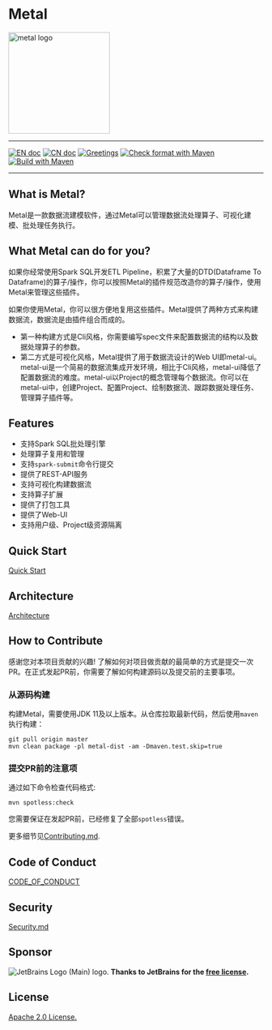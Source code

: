 # Metal

<img src="/metal-ui/public/images/metal_brand.svg" alt="metal logo" height="200px" align="center" />

---

[![EN doc](https://img.shields.io/badge/document-English-blue.svg)](README.md) [![CN doc](https://img.shields.io/badge/document-Chinese-yellow.svg)](README_cn.md)
[![Greetings](https://github.com/CheneyYin/metal/actions/workflows/greetings.yml/badge.svg)](https://github.com/CheneyYin/metal/actions/workflows/greetings.yml)
[![Check format with Maven](https://github.com/CheneyYin/metal/actions/workflows/check_format.yml/badge.svg)](https://github.com/CheneyYin/metal/actions/workflows/check_format.yml)
[![Build with Maven](https://github.com/CheneyYin/metal/actions/workflows/maven_build.yml/badge.svg)](https://github.com/CheneyYin/metal/actions/workflows/maven_build.yml)

---
## What is Metal?

Metal是一款数据流建模软件，通过Metal可以管理数据流处理算子、可视化建模、批处理任务执行。


## What Metal can do for you?

如果你经常使用Spark SQL开发ETL Pipeline，积累了大量的DTD(Dataframe To Dataframe)的算子/操作，你可以按照Metal的插件规范改造你的算子/操作，使用Metal来管理这些插件。

如果你使用Metal，你可以很方便地复用这些插件。Metal提供了两种方式来构建数据流，数据流是由插件组合而成的。

- 第一种构建方式是Cli风格，你需要编写spec文件来配置数据流的结构以及数据处理算子的参数。
- 第二方式是可视化风格，Metal提供了用于数据流设计的Web UI即metal-ui。metal-ui是一个简易的数据流集成开发环境，相比于Cli风格，metal-ui降低了配置数据流的难度。metal-ui以Project的概念管理每个数据流。你可以在metal-ui中，创建Project、配置Project、绘制数据流、跟踪数据处理任务、管理算子插件等。

## Features
- 支持Spark SQL批处理引擎
- 处理算子复用和管理
- 支持`spark-submit`命令行提交
- 提供了REST-API服务
- 支持可视化构建数据流
- 支持算子扩展
- 提供了打包工具
- 提供了Web-UI
- 支持用户级、Project级资源隔离

## Quick Start
[Quick Start](/doc/Quick_Start_cn.md)

## Architecture
[Architecture](/doc/Architecture_cn.md)

## How to Contribute

感谢您对本项目贡献的兴趣! 了解如何对项目做贡献的最简单的方式是提交一次PR。在正式发起PR前，你需要了解如何构建源码以及提交前的主要事项。

### 从源码构建

构建Metal，需要使用JDK 11及以上版本。从仓库拉取最新代码，然后使用`maven`执行构建：

```shell
git pull origin master
mvn clean package -pl metal-dist -am -Dmaven.test.skip=true 
```

### 提交PR前的注意项

通过如下命令检查代码格式:

```shell
mvn spotless:check
```

您需要保证在发起PR前，已经修复了全部`spotless`错误。

更多细节见[Contributing.md](CONTRIBUTING.md).

## Code of Conduct
[CODE_OF_CONDUCT](CODE_OF_CONDUCT.md)

## Security
[Security.md](SECURITY.md)
## Sponsor
<img src="https://resources.jetbrains.com/storage/products/company/brand/logos/jb_beam.svg" alt="JetBrains Logo (Main) logo.">
<strong>Thanks to JetBrains for the <a target="_blank" href="https://jb.gg/OpenSourceSupport">free license</a>.</strong><br>

## License
[Apache 2.0 License.](LICENSE)

